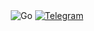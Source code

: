 <div align="center">
  <div>
    <img src="https://img.shields.io/badge/go-%2300ADD8.svg?style=for-the-badge&logo=go&logoColor=white" alt="Go" />  
    <a href="https://t.me/YonkoNostrada"> 
      <img src="https://img.shields.io/badge/Telegram-2CA5E0?style=for-the-badge&logo=telegram&logoColor=white" alt="Telegram" />  
    </a>
  </div>
</div>
